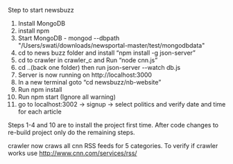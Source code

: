 Step to start newsbuzz

1. Install MongoDB
2. install npm
3. Start MongoDB - mongod  --dbpath "/Users/swati/downloads/newsportal-master/test/mongodbdata"
4. cd to news buzz folder and install “npm install -g json-server”
5. cd to crawler in crawler_c and Run “node cnn.js”
7. cd ..(back one folder) then run json-server --watch db.js
8. Server is now running on http://localhost:3000
9. In a new terminal goto “cd newsbuzz/nb-website” 
10. Run npm install
11. Run npm start (Ignore all warning)
12. go to localhost:3002 -> signup -> select politics and verify date and time for each article

Steps 1-4 and 10 are to install the project first time. After code changes to re-build project only do the remaining steps. 

crawler now craws all cnn RSS feeds for 5 categories. To verify if crawler works use http://www.cnn.com/services/rss/
